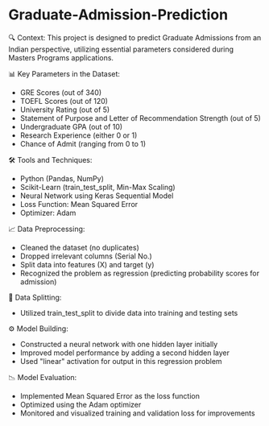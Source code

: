 # Graduate-Admission-Prediction

🔍 Context:
This project is designed to predict Graduate Admissions from an Indian perspective, utilizing essential parameters considered during Masters Programs applications.

📊 Key Parameters in the Dataset:
- GRE Scores (out of 340)
- TOEFL Scores (out of 120)
- University Rating (out of 5)
- Statement of Purpose and Letter of Recommendation Strength (out of 5)
- Undergraduate GPA (out of 10)
- Research Experience (either 0 or 1)
- Chance of Admit (ranging from 0 to 1)

🛠 Tools and Techniques:
- Python (Pandas, NumPy)
- Scikit-Learn (train_test_split, Min-Max Scaling)
- Neural Network using Keras Sequential Model
- Loss Function: Mean Squared Error
- Optimizer: Adam

📈 Data Preprocessing:
- Cleaned the dataset (no duplicates)
- Dropped irrelevant columns (Serial No.)
- Split data into features (X) and target (y)
- Recognized the problem as regression (predicting probability scores for admission)

🔄 Data Splitting:
- Utilized train_test_split to divide data into training and testing sets

⚙️ Model Building:
- Constructed a neural network with one hidden layer initially
- Improved model performance by adding a second hidden layer
- Used "linear" activation for output in this regression problem

📉 Model Evaluation:
- Implemented Mean Squared Error as the loss function
- Optimized using the Adam optimizer
- Monitored and visualized training and validation loss for improvements
